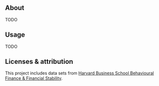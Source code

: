 ## About

TODO

## Usage

TODO

## Licenses & attribution

This project includes data sets from [Harvard Business School Behavioural Finance & Financial Stability](https://www.hbs.edu/behavioral-finance-and-financial-stability/data/Pages/global.aspx).